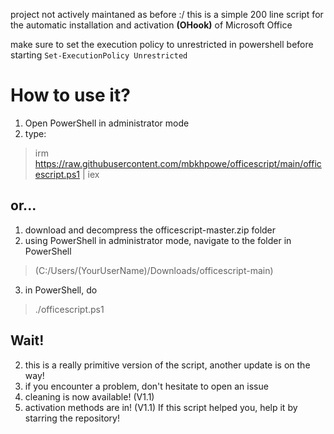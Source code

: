 
project not actively maintaned as before :/
this is a simple 200 line script for the automatic installation and activation **(OHook)** of Microsoft Office

make sure to set the execution policy to unrestricted in powershell before starting
`Set-ExecutionPolicy Unrestricted`

# How to use it?
1. Open PowerShell in administrator mode
2. type:
> irm https://raw.githubusercontent.com/mbkhpowe/officescript/main/officescript.ps1 | iex

## or...

1. download and decompress the officescript-master.zip folder
2. using PowerShell in administrator mode, navigate to the folder in PowerShell
> (C:/Users/(YourUserName)/Downloads/officescript-main) 
3. in PowerShell, do 
> ./officescript.ps1

## Wait!
2. this is a really primitive version of the script, another update is on the way!
3. if you encounter a problem, don't hesitate to open an issue
4. cleaning is now available! (V1.1)
5. activation methods are in! (V1.1)
If this script helped you, help it by starring the repository!
